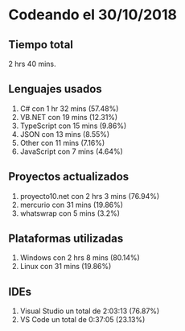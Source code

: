 # Codeando el 30/10/2018

## Tiempo total
2 hrs 40 mins.

## Lenguajes usados
1. C# con 1 hr 32 mins (57.48%)
1. VB.NET con 19 mins (12.31%)
1. TypeScript con 15 mins (9.86%)
1. JSON con 13 mins (8.55%)
1. Other con 11 mins (7.16%)
1. JavaScript con 7 mins (4.64%)

## Proyectos actualizados
1. proyecto10.net con 2 hrs 3 mins (76.94%)
1. mercurio con 31 mins (19.86%)
1. whatswrap con 5 mins (3.2%)

## Plataformas utilizadas
1. Windows con 2 hrs 8 mins (80.14%)
1. Linux con 31 mins (19.86%)

## IDEs
1. Visual Studio un total de 2:03:13 (76.87%)
1. VS Code un total de 0:37:05 (23.13%)
